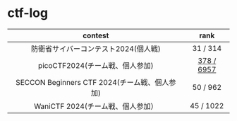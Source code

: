 # ctf-log

|contest|rank|
|:--:|:--:|
|防衛省サイバーコンテスト2024(個人戦)|31 / 314|
|picoCTF2024(チーム戦、個人参加)|[378 / 6957](https://play.picoctf.org/events/73/scoreboards)|
|SECCON Beginners CTF 2024(チーム戦、個人参加)|50 / 962|
|WaniCTF 2024(チーム戦、個人参加）|45 / 1022|
